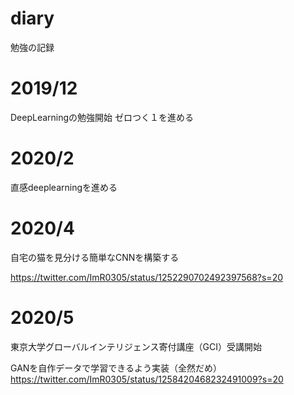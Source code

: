 # diary
勉強の記録

# 2019/12
DeepLearningの勉強開始
ゼロつく１を進める
# 2020/2
直感deeplearningを進める
# 2020/4
自宅の猫を見分ける簡単なCNNを構築する

https://twitter.com/ImR0305/status/1252290702492397568?s=20
# 2020/5
東京大学グローバルインテリジェンス寄付講座（GCI）受講開始

GANを自作データで学習できるよう実装（全然だめ）
https://twitter.com/ImR0305/status/1258420468232491009?s=20
